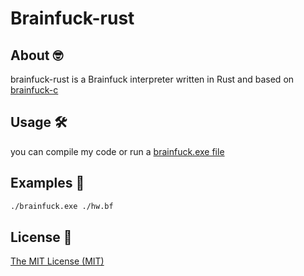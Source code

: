 # Brainfuck-rust

## About 🤓

brainfuck-rust is a Brainfuck interpreter written in Rust and based on [brainfuck-c](https://github.com/kgabis/brainfuck-c)

## Usage 🛠️

you can compile my code or run a [brainfuck.exe file](https://github.com/Rod-Way/brainfuck-rust/blob/main/target/release/brainfuck.exe)

## Examples 🤔

```bash
./brainfuck.exe ./hw.bf
```

## License 📄

[The MIT License (MIT)](http://opensource.org/licenses/mit-license.php)
